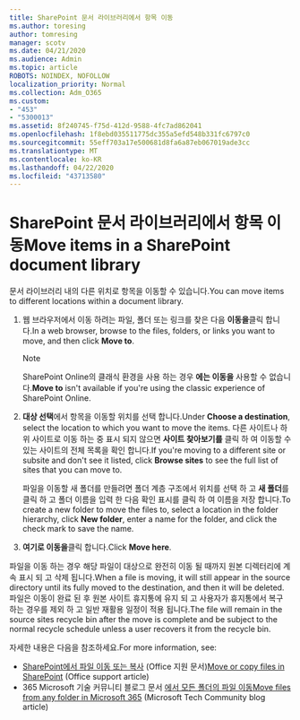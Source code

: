 ```yaml
---
title: SharePoint 문서 라이브러리에서 항목 이동
ms.author: toresing
author: tomresing
manager: scotv
ms.date: 04/21/2020
ms.audience: Admin
ms.topic: article
ROBOTS: NOINDEX, NOFOLLOW
localization_priority: Normal
ms.collection: Adm_O365
ms.custom:
- "453"
- "5300013"
ms.assetid: 8f240745-f75d-412d-9588-4fc7ad862041
ms.openlocfilehash: 1f8ebd035511775dc355a5efd548b331fc6797c0
ms.sourcegitcommit: 55eff703a17e500681d8fa6a87eb067019ade3cc
ms.translationtype: MT
ms.contentlocale: ko-KR
ms.lasthandoff: 04/22/2020
ms.locfileid: "43713580"
---
```

# <a name="move-items-in-a-sharepoint-document-library"></a><span data-ttu-id="4e86c-102">SharePoint 문서 라이브러리에서 항목 이동</span><span class="sxs-lookup"><span data-stu-id="4e86c-102">Move items in a SharePoint document library</span></span>

<span data-ttu-id="4e86c-103">문서 라이브러리 내의 다른 위치로 항목을 이동할 수 있습니다.</span><span class="sxs-lookup"><span data-stu-id="4e86c-103">You can move items to different locations within a document library.</span></span>
  
1. <span data-ttu-id="4e86c-104">웹 브라우저에서 이동 하려는 파일, 폴더 또는 링크를 찾은 다음 **이동을**클릭 합니다.</span><span class="sxs-lookup"><span data-stu-id="4e86c-104">In a web browser, browse to the files, folders, or links you want to move, and then click **Move to**.</span></span>

    > [!NOTE]
    > <span data-ttu-id="4e86c-105">SharePoint Online의 클래식 환경을 사용 하는 경우 **에는 이동을** 사용할 수 없습니다.</span><span class="sxs-lookup"><span data-stu-id="4e86c-105">**Move to** isn't available if you're using the classic experience of SharePoint Online.</span></span>
  
2. <span data-ttu-id="4e86c-106">**대상 선택**에서 항목을 이동할 위치를 선택 합니다.</span><span class="sxs-lookup"><span data-stu-id="4e86c-106">Under **Choose a destination**, select the location to which you want to move the items.</span></span> <span data-ttu-id="4e86c-107">다른 사이트나 하위 사이트로 이동 하는 중 표시 되지 않으면 **사이트 찾아보기를** 클릭 하 여 이동할 수 있는 사이트의 전체 목록을 확인 합니다.</span><span class="sxs-lookup"><span data-stu-id="4e86c-107">If you're moving to a different site or subsite and don't see it listed, click **Browse sites** to see the full list of sites that you can move to.</span></span>

    <span data-ttu-id="4e86c-108">파일을 이동할 새 폴더를 만들려면 폴더 계층 구조에서 위치를 선택 하 고 **새 폴더**를 클릭 하 고 폴더 이름을 입력 한 다음 확인 표시를 클릭 하 여 이름을 저장 합니다.</span><span class="sxs-lookup"><span data-stu-id="4e86c-108">To create a new folder to move the files to, select a location in the folder hierarchy, click **New folder**, enter a name for the folder, and click the check mark to save the name.</span></span>

3. <span data-ttu-id="4e86c-109">**여기로 이동을**클릭 합니다.</span><span class="sxs-lookup"><span data-stu-id="4e86c-109">Click **Move here**.</span></span>

 <span data-ttu-id="4e86c-110">파일을 이동 하는 경우 해당 파일이 대상으로 완전히 이동 될 때까지 원본 디렉터리에 계속 표시 되 고 삭제 됩니다.</span><span class="sxs-lookup"><span data-stu-id="4e86c-110">When a file is moving, it will still appear in the source directory until its fully moved to the destination, and then it will be deleted.</span></span> <span data-ttu-id="4e86c-111">파일은 이동이 완료 된 후 원본 사이트 휴지통에 유지 되 고 사용자가 휴지통에서 복구 하는 경우를 제외 하 고 일반 재활용 일정이 적용 됩니다.</span><span class="sxs-lookup"><span data-stu-id="4e86c-111">The file will remain in the source sites recycle bin after the move is complete and be subject to the normal recycle schedule unless a user recovers it from the recycle bin.</span></span>

<span data-ttu-id="4e86c-112">자세한 내용은 다음을 참조하세요.</span><span class="sxs-lookup"><span data-stu-id="4e86c-112">For more information, see:</span></span>

 - <span data-ttu-id="4e86c-113">[SharePoint에서 파일 이동 또는 복사](https://support.office.com/article/move-or-copy-files-in-sharepoint-00e2f483-4df3-46be-a861-1f5f0c1a87bc) (Office 지원 문서)</span><span class="sxs-lookup"><span data-stu-id="4e86c-113">[Move or copy files in SharePoint](https://support.office.com/article/move-or-copy-files-in-sharepoint-00e2f483-4df3-46be-a861-1f5f0c1a87bc) (Office support article)</span></span>
 - <span data-ttu-id="4e86c-114">365 Microsoft 기술 커뮤니티 블로그 문서 [에서 모든 폴더의 파일 이동](https://techcommunity.microsoft.com/t5/Microsoft-SharePoint-Blog/Now-move-files-anywhere-in-Office-365-SharePoint-and-OneDrive/ba-p/146973)</span><span class="sxs-lookup"><span data-stu-id="4e86c-114">[Move files from any folder in Microsoft 365](https://techcommunity.microsoft.com/t5/Microsoft-SharePoint-Blog/Now-move-files-anywhere-in-Office-365-SharePoint-and-OneDrive/ba-p/146973) (Microsoft Tech Community blog article)</span></span> 
